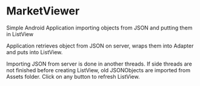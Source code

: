 # MarketViewer
Simple Android Application importing objects from JSON and putting them in ListView

Application retrieves object from JSON on server, wraps them into Adapter and puts into ListView.

Importing JSON from server is done in another threads. If side threads are not finished before creating ListView,
old JSONObjects are imported from Assets folder. Click on any button to refresh ListView.

